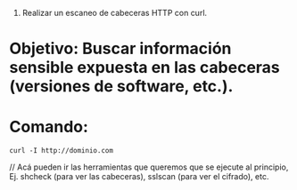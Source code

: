 1. Realizar un escaneo de cabeceras HTTP con curl.
# Objetivo: Buscar información sensible expuesta en las cabeceras (versiones de software, etc.).
# Comando:
`curl -I http://dominio.com`

// Acá pueden ir las herramientas que queremos que se ejecute al principio, Ej. shcheck (para ver las cabeceras), sslscan (para ver el cifrado), etc.
